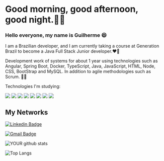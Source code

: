 # Good morning, good afternoon, good night.👋😃

### Hello everyone, my name is Guilherme 😄 

I am a Brazilian developer, and I am currently taking a course at Generation Brazil to become a Java Full Stack Junior developer.❤️🤩

Development work of systems for about 1 year using technologies such as Angular, Spring Boot, Docker, TypeScript, Java, JavaScript, HTML, Node, CSS, BootStrap and MySQL. In addition to agile methodologies such as Scrum. 👨‍💻 

Technologies I'm studying:

<img src="https://img.shields.io/badge/Angular-DD0031?style=for-the-badge&logo=angular&logoColor=white" /> <img src="https://img.shields.io/badge/Java-ED8B00?style=for-the-badge&logo=java&logoColor=white" /> <img src="https://img.shields.io/badge/HTML5-E34F26?style=for-the-badge&logo=html5&logoColor=white" /> <img src="https://img.shields.io/badge/TypeScript-007ACC?style=for-the-badge&logo=typescript&logoColor=white" /> <img src="https://img.shields.io/badge/JavaScript-F7DF1E?style=for-the-badge&logo=javascript&logoColor=black" /> <img src="https://img.shields.io/badge/CSS3-1572B6?style=for-the-badge&logo=css3&logoColor=white" /> <img src="https://img.shields.io/badge/Bootstrap-563D7C?style=for-the-badge&logo=bootstrap&logoColor=white" /> <img src="https://img.shields.io/badge/MySQL-00000F?style=for-the-badge&logo=mysql&logoColor=white" />








## My Networks
[![Linkedin Badge](https://img.shields.io/badge/-Guilherme%20Marcionilo-6633cc?style=flat-square&logo=Linkedin&logoColor=white&link=https://www.linkedin.com/in/diego-schell-fernandes/)](https://www.linkedin.com/in/guilherme-marcionilo/) 

[![Gmail Badge](https://img.shields.io/badge/-guilhermemarcionilo@gmail.com-6633cc?style=flat-square&logo=Gmail&logoColor=white&link=mailto:guilherme.schell.guilhermemarcionilo@gmail.com)](mailto:guilhermemarcionilo@gmail.com)


![YOUR github stats](https://github-readme-stats.vercel.app/api?username=Guilherme-Marcionilo&show_icons=true&theme=blue-green)


![Top Langs](https://github-readme-stats.vercel.app/api/top-langs/?username=Guilherme-Marcionilo&show_icons=true&theme=vue)

